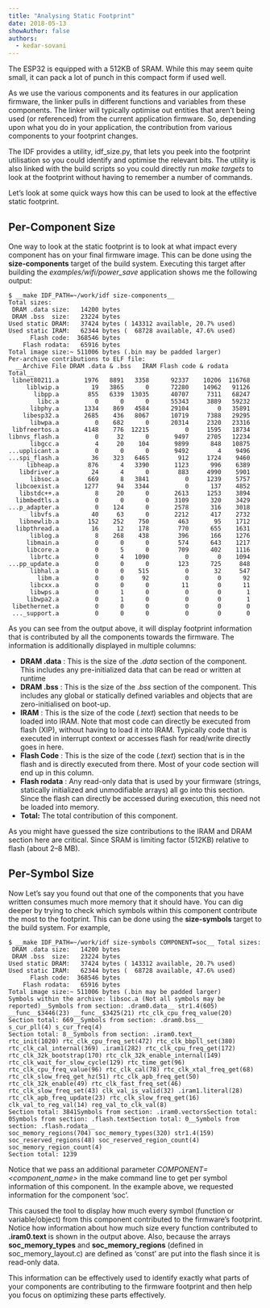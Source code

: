 ```yaml
---
title: "Analysing Static Footprint"
date: 2018-05-13
showAuthor: false
authors: 
  - kedar-sovani
---
```

The ESP32 is equipped with a 512KB of SRAM. While this may seem quite small, it can pack a lot of punch in this compact form if used well.

As we use the various components and its features in our application firmware, the linker pulls in different functions and variables from these components. The linker will typically optimise out entities that aren’t being used (or referenced) from the current application firmware. So, depending upon what you do in your application, the contribution from various components to your footprint changes.

The IDF provides a utility, idf_size.py, that lets you peek into the footprint utilisation so you could identify and optimise the relevant bits. The utility is also linked with the build scripts so you could directly run *make targets* to look at the footprint without having to remember a number of commands.

Let’s look at some quick ways how this can be used to look at the effective static footprint.

## Per-Component Size

One way to look at the static footprint is to look at what impact every component has on your final firmware image. This can be done using the __size-components__  target of the build system. Executing this target after building the *examples/wifi/power_save* application shows me the following output:

```
$ __make IDF_PATH=~/work/idf size-components__ 
Total sizes:
 DRAM .data size:   14200 bytes
 DRAM .bss  size:   23224 bytes
Used static DRAM:   37424 bytes ( 143312 available, 20.7% used)
Used static IRAM:   62344 bytes (  68728 available, 47.6% used)
      Flash code:  368546 bytes
    Flash rodata:   65916 bytes
Total image size:~ 511006 bytes (.bin may be padded larger)
Per-archive contributions to ELF file:
  __Archive File DRAM .data & .bss   IRAM Flash code & rodata   Total__ 
 libnet80211.a       1976   8891   3358      92337    10206  116768
     liblwip.a         19   3865      0      72280    14962   91126
       libpp.a        855   6339  13035      40707     7311   68247
        libc.a          0      0      0      55343     3889   59232
      libphy.a       1334    869   4584      29104        0   35891
    libesp32.a       2685    436   8067      10719     7388   29295
      libwpa.a          0    682      0      20314     2320   23316
 libfreertos.a       4148    776  12215          0     1595   18734
libnvs_flash.a          0     32      0       9497     2705   12234
      libgcc.a          4     20    104       9899      848   10875
...upplicant.a          0      0      0       9492        4    9496
...spi_flash.a         36    323   6465        912     1724    9460
     libheap.a        876      4   3390       1123      996    6389
   libdriver.a         24      4      0        883     4990    5901
      libsoc.a        669      8   3841          0     1239    5757
  libcoexist.a       1277     94   3344          0      137    4852
   libstdc++.a          8     20      0       2613     1253    3894
  libmbedtls.a          0      0      0       3109      320    3429
...p_adapter.a          0    124      0       2578      316    3018
      libvfs.a         40     63      0       2212      417    2732
   libnewlib.a        152    252    750        463       95    1712
  libpthread.a         16     12    178        770      655    1631
      liblog.a          8    268    438        396      166    1276
     libmain.a          0      0      0        574      643    1217
     libcore.a          0      5      0        709      402    1116
      librtc.a          0      4   1090          0        0    1094
...pp_update.a          0      0      0        123      725     848
      libhal.a          0      0    515          0       32     547
        libm.a          0      0     92          0        0      92
      libcxx.a          0      0      0         11        0      11
      libwps.a          0      1      0          0        0       1
     libwpa2.a          0      1      0          0        0       1
 libethernet.a          0      0      0          0        0       0
 ..._support.a          0      0      0          0        0       0
```

As you can see from the output above, it will display footprint information that is contributed by all the components towards the firmware. The information is additionally displayed in multiple columns:

- __DRAM .data__ : This is the size of the .*data* section of the component. This includes any pre-initialized data that can be read or written at runtime
- __DRAM .bss__ : This is the size of the .*bss* section of the component. This includes any global or statically defined variables and objects that are zero-initialised on boot-up.
- __IRAM__ : This is the size of the code (*.text*) section that needs to be loaded into IRAM. Note that most code can directly be executed from flash (XIP), without having to load it into IRAM. Typically code that is executed in interrupt context or accesses flash for read/write directly goes in here.
- __Flash Code__ : This is the size of the code (*.text*) section that is in the flash and is directly executed from there. Most of your code section will end up in this column.
- __Flash rodata__ : Any read-only data that is used by your firmware (strings, statically initialized and unmodifiable arrays) all go into this section. Since the flash can directly be accessed during execution, this need not be loaded into memory.
- __Total:__  The total contribution of this component.

As you might have guessed the size contributions to the IRAM and DRAM section here are critical. Since SRAM is limiting factor (512KB) relative to flash (about 2–8 MB).

## Per-Symbol Size

Now Let’s say you found out that one of the components that you have written consumes much more memory that it should have. You can dig deeper by trying to check which symbols within this component contribute the most to the footprint. This can be done using the __size-symbols__  target to the build system. For example,

```
$ __make IDF_PATH=~/work/idf size-symbols COMPONENT=soc__ Total sizes:
 DRAM .data size:   14200 bytes
 DRAM .bss  size:   23224 bytes
Used static DRAM:   37424 bytes ( 143312 available, 20.7% used)
Used static IRAM:   62344 bytes (  68728 available, 47.6% used)
      Flash code:  368546 bytes
    Flash rodata:   65916 bytes
Total image size:~ 511006 bytes (.bin may be padded larger)
Symbols within the archive: libsoc.a (Not all symbols may be reported)__Symbols from section: .dram0.data__ str1.4(605) __func__$3446(23) __func__$3425(21) rtc_clk_cpu_freq_value(20)
Section total: 669__Symbols from section: .dram0.bss__ 
s_cur_pll(4) s_cur_freq(4)
Section total: 8__Symbols from section: .iram0.text__ 
rtc_init(1020) rtc_clk_cpu_freq_set(472) rtc_clk_bbpll_set(380) rtc_clk_cal_internal(369) .iram1(282) rtc_clk_cpu_freq_get(172) rtc_clk_32k_bootstrap(170) rtc_clk_32k_enable_internal(149) rtc_clk_wait_for_slow_cycle(129) rtc_time_get(96) rtc_clk_cpu_freq_value(96) rtc_clk_cal(78) rtc_clk_xtal_freq_get(68) rtc_clk_slow_freq_get_hz(51) rtc_clk_apb_freq_get(50) rtc_clk_32k_enable(49) rtc_clk_fast_freq_set(46) rtc_clk_slow_freq_set(43) clk_val_is_valid(32) .iram1.literal(28) rtc_clk_apb_freq_update(23) rtc_clk_slow_freq_get(16) clk_val_to_reg_val(14) reg_val_to_clk_val(8)
Section total: 3841Symbols from section: .iram0.vectorsSection total: 0Symbols from section: .flash.textSection total: 0__Symbols from section: .flash.rodata__ 
soc_memory_regions(704) soc_memory_types(320) str1.4(159) soc_reserved_regions(48) soc_reserved_region_count(4) soc_memory_region_count(4)
Section total: 1239
```

Notice that we pass an additional parameter *COMPONENT=<component_name>* in the make command line to get per symbol information of this component. In the example above, we requested information for the component ‘soc’.

This caused the tool to display how much every symbol (function or variable/object) from this component contributed to the firmware’s footprint. Notice how information about how much size every function contributed to __.iram0.text__  is shown in the output above. Also, because the arrays __soc_memory_types__  and __soc_memory_regions__  (defined in soc_memory_layout.c) are defined as ‘const’ are put into the flash since it is read-only data.

This information can be effectively used to identify exactly what parts of your components are contributing to the firmware footprint and then help you focus on optimizing these parts effectively.
